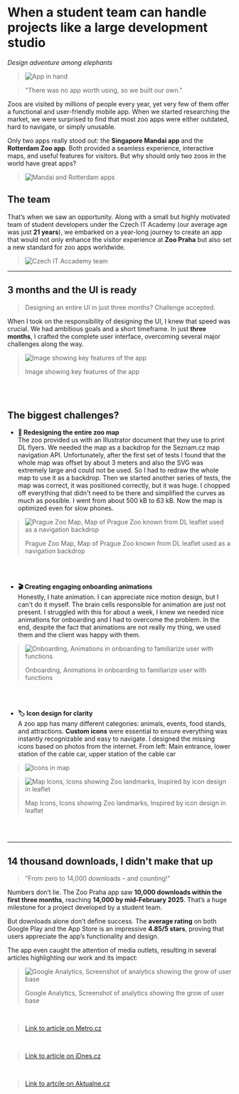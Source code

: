 # When a student team can handle projects like a large development studio 
*Design adventure among elephants* 

>![App in hand](/images/Zoo_appka.jpeg)

> "There was no app worth using, so we built our own."  

Zoos are visited by millions of people every year, yet very few of them offer a functional and user-friendly mobile app. When we started researching the market, we were surprised to find that most zoo apps were either outdated, hard to navigate, or simply unusable.  

Only two apps really stood out: the **Singapore Mandai app** and the **Rotterdam Zoo app**. Both provided a seamless experience, interactive maps, and useful features for visitors. But why should only two zoos in the world have great apps?

>![Mandai and Rotterdam apps](/images/mandai_and_rotterdam.jpg)

## The team
That’s when we saw an opportunity. Along with a small but highly motivated team of student developers under the Czech IT Academy (our average age was just **21 years**), we embarked on a year-long journey to create an app that would not only enhance the visitor experience at **Zoo Praha** but also set a new standard for zoo apps worldwide.

>![Czech IT Accademy team](/images/czechITaccadmy.jpg)

---

## **3 months and the UI is ready**  
> Designing an entire UI in just three months? Challenge accepted.  

When I took on the responsibility of designing the UI, I knew that speed was crucial. We had ambitious goals and a short timeframe. In just **three months**, I crafted the complete user interface, overcoming several major challenges along the way.

>![Image showing key features of the app](/images/Screenshots.jpg)
>
>Image showing key features of the app
<br>
<br>

## **The biggest challenges?**  
- **📍 Redesigning the entire zoo map**  
  The zoo provided us with an Illustrator document that they use to print DL flyers. We needed the map as a backdrop for the Seznam.cz map navigation API. Unfortunately, after the first set of tests I found that the whole map was offset by about 3 meters and also the SVG was extremely large and could not be used. So I had to redraw the whole map to use it as a backdrop. Then we started another series of tests, the map was correct, it was positioned correctly, but it was huge. I chopped off everything that didn't need to be there and simplified the curves as much as possible. I went from about 500 kB to 63 kB. Now the map is optimized even for slow phones.


>![Prague Zoo Map, Map of Prague Zoo known from DL leaflet used as a navigation backdrop](/images/Map.png)
>
>Prague Zoo Map, Map of Prague Zoo known from DL leaflet used as a navigation backdrop
<br>
<br>

- **🎬 Creating engaging onboarding animations**  
  Honestly, I hate animation. I can appreciate nice motion design, but I can't do it myself. The brain cells responsible for animation are just not present.
I struggled with this for about a week, I knew we needed nice animations for onboarding and I had to overcome the problem. In the end, despite the fact that animations are not really my thing, we used them and the client was happy with them.

>![Onboarding, Animations in onboarding to familiarize user with functions](/images/Animations.gif)
>
>Onboarding, Animations in onboarding to familiarize user with functions
<br>
<br>

- **🏷️ Icon design for clarity**  
  A zoo app has many different categories: animals, events, food stands, and attractions. **Custom icons** were essential to ensure everything was instantly recognizable and easy to navigate.
I designed the missing icons based on photos from the internet. From left: Main entrance, lower station of the cable car, upper station of the cable car

>![Icons in map](/images/icons_in_map.png)

>![Map Icons, Icons showing Zoo landmarks, Inspired by icon design in leaflet](/images/icons.png)
>
>Map Icons, Icons showing Zoo landmarks, Inspired by icon design in leaflet
<br>
<br>

---

## **14 thousand downloads, I didn't make that up**  
> "From zero to 14,000 downloads – and counting!"  

Numbers don’t lie. The Zoo Praha app saw **10,000 downloads within the first three months**, reaching **14,000 by mid-February 2025**. That’s a huge milestone for a project developed by a student team.  

But downloads alone don’t define success. The **average rating** on both Google Play and the App Store is an impressive **4.85/5 stars**, proving that users appreciate the app’s functionality and design.  

The app even caught the attention of media outlets, resulting in several articles highlighting our work and its impact:  

>![Google Analytics, Screenshot of analytics showing the grow of user base](/images/analytics.png)
>
>Google Analytics, Screenshot of analytics showing the grow of user base
<br>

>[Link to article on Metro.cz](https://www.metro.cz/praha/od-lednich-medvedu-k-vombatovi-jen-za-sest-minut-vyzkouseli-jsme-novou-aplikaci-zoo-praha.A241014_165353_metro-praha_mjafi)
<br>

>[Link to article on iDnes.cz](https://www.idnes.cz/zpravy/domaci/aplikace-zoo-praha-navigace-vstupenka-pruvodce-troja.A241029_064605_domaci_dyn)
<br>

>[Link to artcile on Aktualne.cz](https://zpravy.aktualne.cz/domaci/prazska-zoo-nova-mobilni-aplikace-studenti/r~60506514896f11ef95ee0cc47ab5f122/)
